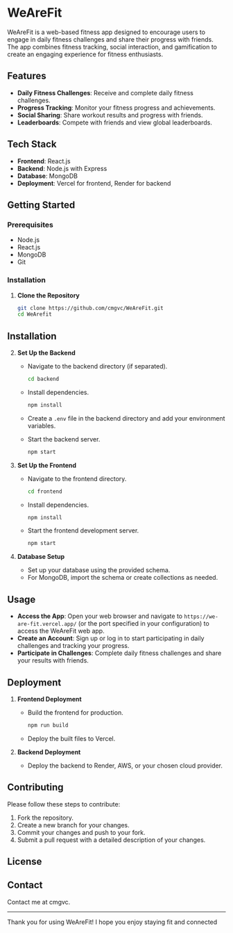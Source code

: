 # WeAreFit

WeAreFit is a web-based fitness app designed to encourage users to engage in daily fitness challenges and share their progress with friends. The app combines fitness tracking, social interaction, and gamification to create an engaging experience for fitness enthusiasts.

## Features

- **Daily Fitness Challenges**: Receive and complete daily fitness challenges.
- **Progress Tracking**: Monitor your fitness progress and achievements.
- **Social Sharing**: Share workout results and progress with friends.
- **Leaderboards**: Compete with friends and view global leaderboards.

## Tech Stack

- **Frontend**: React.js
- **Backend**: Node.js with Express
- **Database**: MongoDB
- **Deployment**: Vercel for frontend, Render for backend

## Getting Started

### Prerequisites

- Node.js
- React.js
- MongoDB
- Git

### Installation

1. **Clone the Repository**

   ```bash
   git clone https://github.com/cmgvc/WeAreFit.git
   cd WeArefit
## Installation

2. **Set Up the Backend**

   - Navigate to the backend directory (if separated).

     ```bash
     cd backend
     ```

   - Install dependencies.

     ```bash
     npm install
     ```

   - Create a `.env` file in the backend directory and add your environment variables.

   - Start the backend server.

     ```bash
     npm start
     ```

3. **Set Up the Frontend**

   - Navigate to the frontend directory.

     ```bash
     cd frontend
     ```

   - Install dependencies.

     ```bash
     npm install
     ```

   - Start the frontend development server.

     ```bash
     npm start
     ```

4. **Database Setup**

   - Set up your database using the provided schema.
   - For MongoDB, import the schema or create collections as needed.

## Usage

- **Access the App**: Open your web browser and navigate to `https://we-are-fit.vercel.app/` (or the port specified in your configuration) to access the WeAreFit web app.
- **Create an Account**: Sign up or log in to start participating in daily challenges and tracking your progress.
- **Participate in Challenges**: Complete daily fitness challenges and share your results with friends.

## Deployment

1. **Frontend Deployment**

   - Build the frontend for production.

     ```bash
     npm run build
     ```

   - Deploy the built files to Vercel.

2. **Backend Deployment**

   - Deploy the backend to Render, AWS, or your chosen cloud provider.

## Contributing

Please follow these steps to contribute:

1. Fork the repository.
2. Create a new branch for your changes.
3. Commit your changes and push to your fork.
4. Submit a pull request with a detailed description of your changes.

## License

## Contact

Contact me at cmgvc.

---

Thank you for using WeAreFit! I hope you enjoy staying fit and connected
